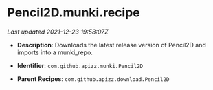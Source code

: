 # Pencil2D.munki.recipe

_Last updated 2021-12-23 19:58:07Z_

- **Description**: Downloads the latest release version of Pencil2D and imports into a munki_repo.

- **Identifier**: `com.github.apizz.munki.Pencil2D`

- **Parent Recipes**: `com.github.apizz.download.Pencil2D`